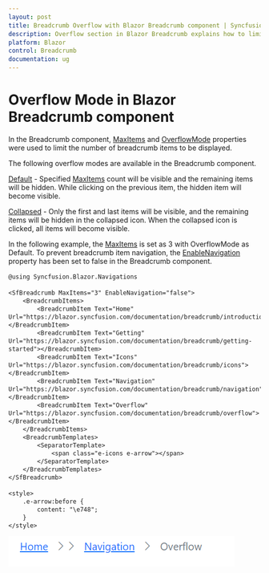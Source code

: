```yaml
---
layout: post
title: Breadcrumb Overflow with Blazor Breadcrumb component | Syncfusion
description: Overflow section in Blazor Breadcrumb explains how to limit the number of breadcrumb items to be displayed.
platform: Blazor
control: Breadcrumb
documentation: ug
---
```


# Overflow Mode in Blazor Breadcrumb component

In the Breadcrumb component, [MaxItems](https://help.syncfusion.com/cr/blazor/Syncfusion.Blazor.Navigations.SfBreadcrumb.html#Syncfusion_Blazor_Navigations_SfBreadcrumb_MaxItems) and [OverflowMode](https://help.syncfusion.com/cr/blazor/Syncfusion.Blazor.Navigations.SfBreadcrumb.html#Syncfusion_Blazor_Navigations_SfBreadcrumb_OverflowMode) properties were used to limit the number of breadcrumb items to be displayed.

The following overflow modes are available in the Breadcrumb component.

[Default](https://help.syncfusion.com/cr/blazor/Syncfusion.Blazor.Navigations.BreadcrumbOverflowMode.html#Syncfusion_Blazor_Navigations_BreadcrumbOverflowMode_Default) - Specified [MaxItems](https://help.syncfusion.com/cr/blazor/Syncfusion.Blazor.Navigations.SfBreadcrumb.html#Syncfusion_Blazor_Navigations_SfBreadcrumb_MaxItems) count will be visible and the remaining items will be hidden. While clicking on the previous item, the hidden item will become visible.

[Collapsed](https://help.syncfusion.com/cr/blazor/Syncfusion.Blazor.Navigations.BreadcrumbOverflowMode.html#Syncfusion_Blazor_Navigations_BreadcrumbOverflowMode_Collapsed) - Only the first and last items will be visible, and the remaining items will be hidden in the collapsed icon. When the collapsed icon is clicked, all items will become visible.

In the following example, the [MaxItems](https://help.syncfusion.com/cr/blazor/Syncfusion.Blazor.Navigations.SfBreadcrumb.html#Syncfusion_Blazor_Navigations_SfBreadcrumb_MaxItems) is set as 3 with OverflowMode as Default. To prevent breadcrumb item navigation, the [EnableNavigation](https://help.syncfusion.com/cr/blazor/Syncfusion.Blazor.Navigations.SfBreadcrumb.html#Syncfusion_Blazor_Navigations_SfBreadcrumb_EnableNavigation) property has been set to false in the Breadcrumb component.

```cshtml
@using Syncfusion.Blazor.Navigations

<SfBreadcrumb MaxItems="3" EnableNavigation="false">
    <BreadcrumbItems>
        <BreadcrumbItem Text="Home" Url="https://blazor.syncfusion.com/documentation/breadcrumb/introduction"></BreadcrumbItem>
        <BreadcrumbItem Text="Getting" Url="https://blazor.syncfusion.com/documentation/breadcrumb/getting-started"></BreadcrumbItem>
        <BreadcrumbItem Text="Icons" Url="https://blazor.syncfusion.com/documentation/breadcrumb/icons"></BreadcrumbItem>
        <BreadcrumbItem Text="Navigation" Url="https://blazor.syncfusion.com/documentation/breadcrumb/navigation"></BreadcrumbItem>
        <BreadcrumbItem Text="Overflow" Url="https://blazor.syncfusion.com/documentation/breadcrumb/overflow"></BreadcrumbItem>
    </BreadcrumbItems>
    <BreadcrumbTemplates>
        <SeparatorTemplate>
            <span class="e-icons e-arrow"></span>
        </SeparatorTemplate>
    </BreadcrumbTemplates>
</SfBreadcrumb>

<style>
    .e-arrow:before {
        content: "\e748";
    }
</style>
```

![Blazor Breadcrumb Component](./images/blazor-breadcrumb-overflow.png)